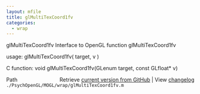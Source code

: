```yaml
---
layout: mfile
title: glMultiTexCoord1fv
categories:
  - wrap
---
```


glMultiTexCoord1fv  Interface to OpenGL function glMultiTexCoord1fv

usage:  glMultiTexCoord1fv\( target, v \)

C function:  void glMultiTexCoord1fv\(GLenum target, const GLfloat\* v\)


<div class="code_header" style="text-align:right;">
  <span style="float:left;">Path&nbsp;&nbsp;</span> <span class="counter">Retrieve <a href=
  "https://raw.github.com/Psychtoolbox-3/Psychtoolbox-3/beta/./PsychOpenGL/MOGL/wrap/glMultiTexCoord1fv.m">current version from GitHub</a> | View <a href=
  "https://github.com/Psychtoolbox-3/Psychtoolbox-3/commits/beta/./PsychOpenGL/MOGL/wrap/glMultiTexCoord1fv.m">changelog</a></span>
</div>
<div class="code">
  <code>./PsychOpenGL/MOGL/wrap/glMultiTexCoord1fv.m</code>
</div>
